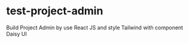 # test-project-admin
Build Project Admin by use React JS and style Tailwind with component Daisy UI 
